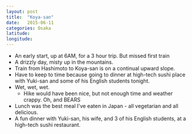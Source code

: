 ```yaml
---
layout: post
title:  "Koya-san"
date:   2015-06-11
categories: Osaka
latitude:
longitude:
---
```


- An early start, up at 6AM, for a 3 hour trip. But missed first train
- A drizzly day, misty up in the mountains.
- Train from Hashimoto to Koya-san is on a continual upward slope.
- Have to keep to time because going to dinner at high-tech sushi place with Yuki-san and some of his English students tonight.
- Wet, wet, wet.
  - Hike would have been nice, but not enough time and weather crappy. Oh, and BEARS
- Lunch was the best meal I've eaten in Japan - all vegetarian and all delicious.
- A fun dinner with Yuki-san, his wife, and 3 of his English students, at a high-tech sushi restaurant.
